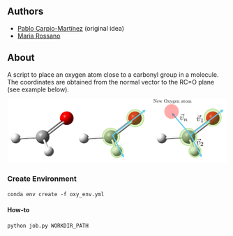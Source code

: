 ## Authors
- [Pablo Carpio-Martínez](https://github.com/pcarpiom) (original idea)
- [Maria Rossano](https://github.com/rossanot)

## About

A script to place an oxygen atom close to a carbonyl group in a molecule. 
The coordinates are obtained from the normal vector to the RC=O plane (see example below).

![](https://github.com/pcarpiom/oxygen_normal/blob/main/docs/figures/oxy_add_pic.jpg)

### Create Environment
`conda env create -f oxy_env.yml`

#### How-to
`python job.py WORKDIR_PATH`
